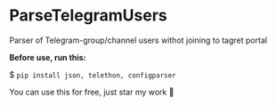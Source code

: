 # ParseTelegramUsers

Parser of Telegram-group/channel users withot joining to tagret portal

**Before use, run this:**

$ `pip install json, telethon, configparser`

You can use this for free, just star my work 🥰
